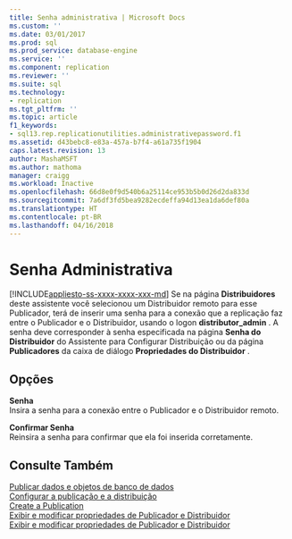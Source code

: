 ```yaml
---
title: Senha administrativa | Microsoft Docs
ms.custom: ''
ms.date: 03/01/2017
ms.prod: sql
ms.prod_service: database-engine
ms.service: ''
ms.component: replication
ms.reviewer: ''
ms.suite: sql
ms.technology:
- replication
ms.tgt_pltfrm: ''
ms.topic: article
f1_keywords:
- sql13.rep.replicationutilities.administrativepassword.f1
ms.assetid: d43bebc8-e83a-457a-b7f4-a61a735f1904
caps.latest.revision: 13
author: MashaMSFT
ms.author: mathoma
manager: craigg
ms.workload: Inactive
ms.openlocfilehash: 66d8e0f9d540b6a25114ce953b5b0d26d2da833d
ms.sourcegitcommit: 7a6df3fd5bea9282ecdeffa94d13ea1da6def80a
ms.translationtype: HT
ms.contentlocale: pt-BR
ms.lasthandoff: 04/16/2018
---
```

# <a name="administrative-password"></a>Senha Administrativa
[!INCLUDE[appliesto-ss-xxxx-xxxx-xxx-md](../../includes/appliesto-ss-xxxx-xxxx-xxx-md.md)]
  Se na página **Distribuidores** deste assistente você selecionou um Distribuidor remoto para esse Publicador, terá de inserir uma senha para a conexão que a replicação faz entre o Publicador e o Distribuidor, usando o logon **distributor_admin** . A senha deve corresponder à senha especificada na página **Senha do Distribuidor** do Assistente para Configurar Distribuição ou da página **Publicadores** da caixa de diálogo **Propriedades do Distribuidor** .  
  
## <a name="options"></a>Opções  
 **Senha**  
 Insira a senha para a conexão entre o Publicador e o Distribuidor remoto.  
  
 **Confirmar Senha**  
 Reinsira a senha para confirmar que ela foi inserida corretamente.  
  
## <a name="see-also"></a>Consulte Também  
 [Publicar dados e objetos de banco de dados](../../relational-databases/replication/publish/publish-data-and-database-objects.md)   
 [Configurar a publicação e a distribuição](../../relational-databases/replication/configure-publishing-and-distribution.md)   
 [Create a Publication](../../relational-databases/replication/publish/create-a-publication.md)   
 [Exibir e modificar propriedades de Publicador e Distribuidor](../../relational-databases/replication/view-and-modify-distributor-and-publisher-properties.md)   
 [Exibir e modificar propriedades de Publicador e Distribuidor](../../relational-databases/replication/view-and-modify-distributor-and-publisher-properties.md)  
  
  
